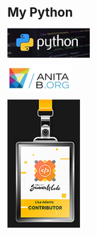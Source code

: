 # My Python
<p>
<img alt="Python" src="Icons/python.jpeg"/>
<p>
<img alt="AnitaB" src="Icons/AnitaB.jpg"/>
<p>
<img alt="GirlScripBadge" src="Icons/badge.png"/>
